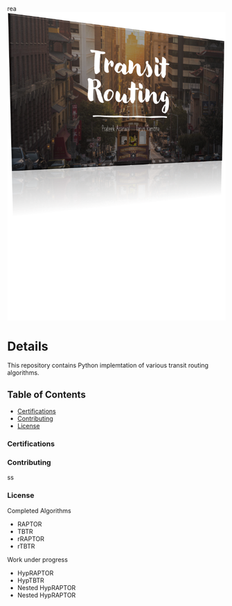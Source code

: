 rea![TB1](logo1.png)

Details
=========================

This repository contains Python implemtation of various transit routing algorithms. 

## Table of Contents

- [Certifications](#certifications)
- [Contributing](#contributing)
- [License](#license)

### Certifications
### Contributing
ss
### License

Completed Algorithms 
 - RAPTOR
 - TBTR
 - rRAPTOR
 - rTBTR

Work under progress
 - HypRAPTOR
 - HypTBTR
 - Nested HypRAPTOR
 - Nested HypRAPTOR

